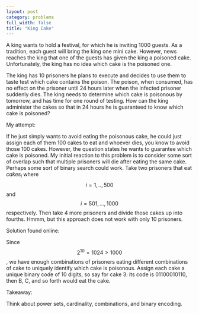 ```yaml
---
layout: post
category: problems
full_width: false
title: "King Cake"
---
```


A king wants to hold a festival, for which he is inviting 1000 guests. As a tradition, each guest will bring the king one mini cake. However, news reaches the king that one of the guests has given the king a poisoned cake. Unfortunately, the king has no idea which cake is the poisoned one.

The king has 10 prisoners he plans to execute and decides to use them to taste test which cake contains the poison. The poison, when consumed, has no effect on the prisoner until 24 hours later when the infected prisoner suddenly dies. The king needs to determine which cake is poisonous by tomorrow, and has time for one round of testing. How can the king administer the cakes so that in 24 hours he is guaranteed to know which cake is poisoned?



My attempt: 

If he just simply wants to avoid eating the poisonous cake, he could just assign each of them 100 cakes to eat and whoever dies, you know to avoid those 100 cakes. However, the question states he wants to guarantee which cake is poisoned. My initial reaction to this problem is to consider some sort of overlap such that multiple prisoners will die after eating the same cake. Perhaps some sort of binary search could work. Take two prisoners that eat $cakes_i$ where $$i=1,..,500$$ and $$i = 501, ..., 1000$$ respectively. Then take 4 more prisoners and divide those cakes up into fourths. Hmmm, but this approach does not work with only 10 prisoners. 

Solution found online: 

Since $$2^{10} = 1024 > 1000$$, we have enough combinations of prisoners eating different combinations of cake to uniquely identify which cake is poisonous. Assign each cake a unique binary code of 10 digits, so say for cake 3: its code is 01100010110, then B, C, and so forth would eat the cake. 

Takeaway:

Think about power sets, cardinality, combinations, and binary encoding.
